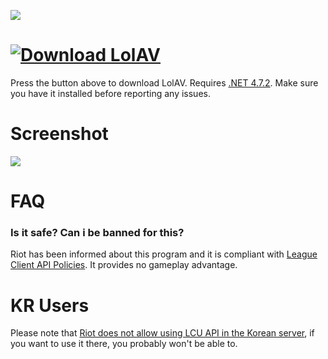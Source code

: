 ![](https://img.shields.io/github/downloads/PixelHir/lolav/total)
# [![Download LolAV](https://github.com/PixelHir/lolav/raw/assets/download.png)](https://github.com/PixelHir/lolav/releases/latest/download/LolAV-setup.exe)
Press the button above to download LolAV.
Requires [.NET 4.7.2](https://dotnet.microsoft.com/download/dotnet-framework/net472). Make sure you have it installed before reporting any issues.


# Screenshot
![](https://raw.githubusercontent.com/PixelHir/lolav/assets/ss1.png)


# FAQ
### Is it safe? Can i be banned for this?
Riot has been informed about this program and it is compliant with [League Client API Policies](https://developer.riotgames.com/league-client-apis.html). It provides no gameplay advantage.




# KR Users
Please note that [Riot does not allow using LCU API in the Korean server](https://www.riotgames.com/en/DevRel/changes-to-the-lcu-api-policy), if you want to use it there, you probably won't be able to.
